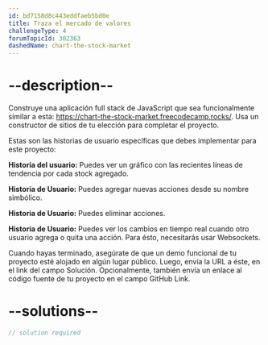 ```yaml
---
id: bd7158d8c443eddfaeb5bd0e
title: Traza el mercado de valores
challengeType: 4
forumTopicId: 302363
dashedName: chart-the-stock-market
---
```


# --description--

Construye una aplicación full stack de JavaScript que sea funcionalmente similar a esta: <a href="https://chart-the-stock-market.freecodecamp.rocks/" target="_blank" rel="noopener noreferrer nofollow">https://chart-the-stock-market.freecodecamp.rocks/</a>. Usa un constructor de sitios de tu elección para completar el proyecto.

Estas son las historias de usuario específicas que debes implementar para este proyecto:

**Historia del usuario:** Puedes ver un gráfico con las recientes líneas de tendencia por cada stock agregado.

**Historia de Usuario:** Puedes agregar nuevas acciones desde su nombre simbólico.

**Historia de Usuario:** Puedes eliminar acciones.

**Historia de Usuario:** Puedes ver los cambios en tiempo real cuando otro usuario agrega o quita una acción. Para ésto, necesitarás usar Websockets.

Cuando hayas terminado, asegúrate de que un demo funcional de tu proyecto esté alojado en algún lugar público. Luego, envía la URL a éste, en el link del campo Solución. Opcionalmente, también envía un enlace al código fuente de tu proyecto en el campo GitHub Link.

# --solutions--

```js
// solution required
```
